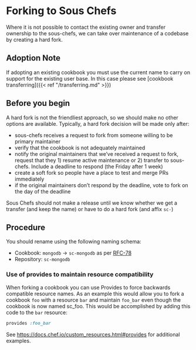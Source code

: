 # Forking to Sous Chefs

Where it is not possible to contact the existing owner and transfer ownership to the sous-chefs, we can take over maintenance of a codebase by creating a hard fork.

## Adoption Note

If adopting an existing cookbook you must use the current name to carry on support for the existing user base.
In this case please see [cookbook transferring]({{< ref "/transferring.md" >}})

## Before you begin

A hard fork is not the friendliest approach, so we should make no other options are available. Typically, a hard fork decision will be made only after:

- sous-chefs receives a request to fork from someone willing to be primary maintainer
- verify that the cookbook is not adequately maintained
- notify the original maintainers that we’ve received a request to fork, request that they 1) resume active maintenance or 2) transfer to sous-chefs. Include a deadline to respond (the Friday after 1 week)
- create a soft fork so people have a place to test and merge PRs immediately
- if the original maintainers don’t respond by the deadline, vote to fork on the day of the deadline

Sous Chefs should not make a release until we know whether we get a transfer (and keep the name) or have to do a hard fork (and affix `sc-`)

## Procedure

You should rename using the following naming schema:
- Cookbook: `mongodb` → `sc-mongodb` as per [RFC-78](https://github.com/chef/chef-rfc/blob/master/rfc078-supermarket-prefix.md)
- Repository: `sc-mongodb`


### Use of provides to maintain resource compatibility

When forking a cookbook you can use Provides to force backwards compatible resource names. As an example this would allow you to fork a cookbook `foo` with a resource `bar` and maintain `foo_bar` even though the cookbook is now named sc_foo. This would be accomplished by adding this code to the `bar` resource:

```ruby
provides :foo_bar
```

See <https://docs.chef.io/custom_resources.html#provides> for additional examples.
